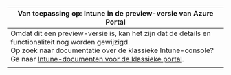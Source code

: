 |Van toepassing op: Intune in de preview-versie van Azure Portal |
|--|
|Omdat dit een preview-versie is, kan het zijn dat de details en functionaliteit nog worden gewijzigd.<br>Op zoek naar documentatie over de klassieke Intune-console? Ga naar [Intune-documenten voor de klassieke portal](https://docs.microsoft.com/intune/).|
| |


<!--HONumber=Feb17_HO1-->


